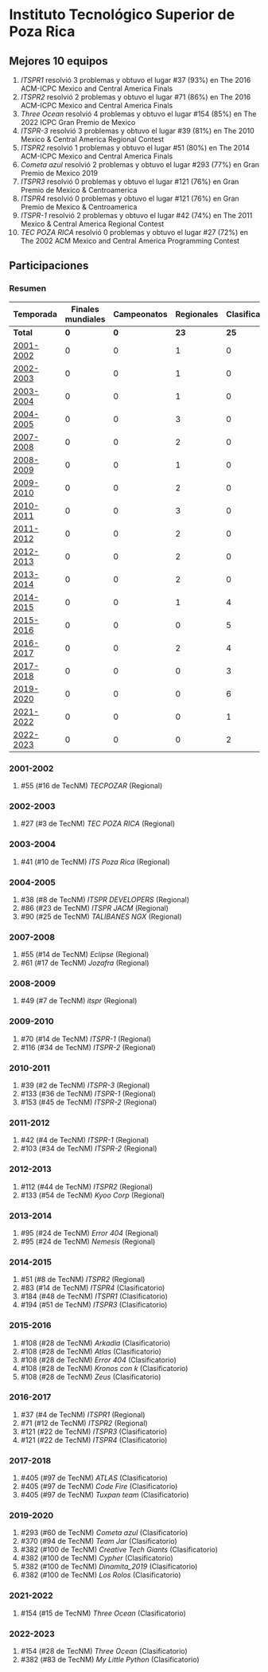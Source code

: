 # Instituto Tecnológico Superior de Poza Rica

## Mejores 10 equipos

1. _ITSPR1_ resolvió 3 problemas y obtuvo el lugar #37 (93%) en The 2016 ACM-ICPC Mexico and Central America Finals
1. _ITSPR2_ resolvió 2 problemas y obtuvo el lugar #71 (86%) en The 2016 ACM-ICPC Mexico and Central America Finals
1. _Three Ocean_ resolvió 4 problemas y obtuvo el lugar #154 (85%) en The 2022 ICPC Gran Premio de Mexico
1. _ITSPR-3_ resolvió 3 problemas y obtuvo el lugar #39 (81%) en The 2010 Mexico & Central America Regional Contest
1. _ITSPR2_ resolvió 1 problemas y obtuvo el lugar #51 (80%) en The 2014 ACM-ICPC Mexico and Central America Finals
1. _Cometa azul_ resolvió 2 problemas y obtuvo el lugar #293 (77%) en Gran Premio de Mexico 2019
1. _ITSPR3_ resolvió 0 problemas y obtuvo el lugar #121 (76%) en Gran Premio de Mexico & Centroamerica
1. _ITSPR4_ resolvió 0 problemas y obtuvo el lugar #121 (76%) en Gran Premio de Mexico & Centroamerica
1. _ITSPR-1_ resolvió 2 problemas y obtuvo el lugar #42 (74%) en The 2011 Mexico & Central America Regional Contest
1. _TEC POZA RICA_ resolvió 0 problemas y obtuvo el lugar #27 (72%) en The 2002 ACM Mexico and Central America Programming Contest

## Participaciones

### Resumen

| Temporada | Finales mundiales | Campeonatos | Regionales | Clasificatorios | Equipos |
| --- | --- | --- | --- | --- | --- |
| **Total** | **0** | **0** | **23** | **25** | **45** |
| [2001-2002](#2001-2002) | 0 | 0 | 1 | 0 | 1 |
| [2002-2003](#2002-2003) | 0 | 0 | 1 | 0 | 1 |
| [2003-2004](#2003-2004) | 0 | 0 | 1 | 0 | 1 |
| [2004-2005](#2004-2005) | 0 | 0 | 3 | 0 | 3 |
| [2007-2008](#2007-2008) | 0 | 0 | 2 | 0 | 2 |
| [2008-2009](#2008-2009) | 0 | 0 | 1 | 0 | 1 |
| [2009-2010](#2009-2010) | 0 | 0 | 2 | 0 | 2 |
| [2010-2011](#2010-2011) | 0 | 0 | 3 | 0 | 3 |
| [2011-2012](#2011-2012) | 0 | 0 | 2 | 0 | 2 |
| [2012-2013](#2012-2013) | 0 | 0 | 2 | 0 | 2 |
| [2013-2014](#2013-2014) | 0 | 0 | 2 | 0 | 2 |
| [2014-2015](#2014-2015) | 0 | 0 | 1 | 4 | 4 |
| [2015-2016](#2015-2016) | 0 | 0 | 0 | 5 | 5 |
| [2016-2017](#2016-2017) | 0 | 0 | 2 | 4 | 4 |
| [2017-2018](#2017-2018) | 0 | 0 | 0 | 3 | 3 |
| [2019-2020](#2019-2020) | 0 | 0 | 0 | 6 | 6 |
| [2021-2022](#2021-2022) | 0 | 0 | 0 | 1 | 1 |
| [2022-2023](#2022-2023) | 0 | 0 | 0 | 2 | 2 |

### 2001-2002

1. #55 (#16 de TecNM) _TECPOZAR_ (Regional)

### 2002-2003

1. #27 (#3 de TecNM) _TEC POZA RICA_ (Regional)

### 2003-2004

1. #41 (#10 de TecNM) _ITS Poza Rica_ (Regional)

### 2004-2005

1. #38 (#8 de TecNM) _ITSPR DEVELOPERS_ (Regional)
1. #86 (#23 de TecNM) _ITSPR JACM_ (Regional)
1. #90 (#25 de TecNM) _TALIBANES NGX_ (Regional)

### 2007-2008

1. #55 (#14 de TecNM) _Eclipse_ (Regional)
1. #61 (#17 de TecNM) _Jozafra_ (Regional)

### 2008-2009

1. #49 (#7 de TecNM) _itspr_ (Regional)

### 2009-2010

1. #70 (#14 de TecNM) _ITSPR-1_ (Regional)
1. #116 (#34 de TecNM) _ITSPR-2_ (Regional)

### 2010-2011

1. #39 (#2 de TecNM) _ITSPR-3_ (Regional)
1. #133 (#36 de TecNM) _ITSPR-1_ (Regional)
1. #153 (#45 de TecNM) _ITSPR-2_ (Regional)

### 2011-2012

1. #42 (#4 de TecNM) _ITSPR-1_ (Regional)
1. #103 (#34 de TecNM) _ITSPR-2_ (Regional)

### 2012-2013

1. #112 (#44 de TecNM) _ITSPR2_ (Regional)
1. #133 (#54 de TecNM) _Kyoo Corp_ (Regional)

### 2013-2014

1. #95 (#24 de TecNM) _Error 404_ (Regional)
1. #95 (#24 de TecNM) _Nemesis_ (Regional)

### 2014-2015

1. #51 (#8 de TecNM) _ITSPR2_ (Regional)
1. #83 (#14 de TecNM) _ITSPR4_ (Clasificatorio)
1. #184 (#48 de TecNM) _ITSPR1_ (Clasificatorio)
1. #194 (#51 de TecNM) _ITSPR3_ (Clasificatorio)

### 2015-2016

1. #108 (#28 de TecNM) _Arkadia_ (Clasificatorio)
1. #108 (#28 de TecNM) _Atlas_ (Clasificatorio)
1. #108 (#28 de TecNM) _Error 404_ (Clasificatorio)
1. #108 (#28 de TecNM) _Kronos con k_ (Clasificatorio)
1. #108 (#28 de TecNM) _Zeus_ (Clasificatorio)

### 2016-2017

1. #37 (#4 de TecNM) _ITSPR1_ (Regional)
1. #71 (#12 de TecNM) _ITSPR2_ (Regional)
1. #121 (#22 de TecNM) _ITSPR3_ (Clasificatorio)
1. #121 (#22 de TecNM) _ITSPR4_ (Clasificatorio)

### 2017-2018

1. #405 (#97 de TecNM) _ATLAS_ (Clasificatorio)
1. #405 (#97 de TecNM) _Code Fire_ (Clasificatorio)
1. #405 (#97 de TecNM) _Tuxpan team_ (Clasificatorio)

### 2019-2020

1. #293 (#60 de TecNM) _Cometa azul_ (Clasificatorio)
1. #370 (#94 de TecNM) _Team Jar_ (Clasificatorio)
1. #382 (#100 de TecNM) _Creative Tech Giants_ (Clasificatorio)
1. #382 (#100 de TecNM) _Cypher_ (Clasificatorio)
1. #382 (#100 de TecNM) _Dinamita_2019_ (Clasificatorio)
1. #382 (#100 de TecNM) _Los Rolos_ (Clasificatorio)

### 2021-2022

1. #154 (#15 de TecNM) _Three Ocean_ (Clasificatorio)

### 2022-2023

1. #154 (#28 de TecNM) _Three Ocean_ (Clasificatorio)
1. #382 (#83 de TecNM) _My Little Python_ (Clasificatorio)



